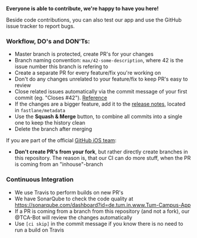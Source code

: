 **Everyone is able to contribute, we're happy to have you here!**

Beside code contributions, you can also test our app and use the GitHub issue tracker to report bugs.

### Workflow, DO's and DON'Ts:
- Master branch is protected, create PR's for your changes
- Branch naming convention: `max/42-some-description`, where 42 is the issue number this branch is refering to
- Create a separate PR for every feature/fix you're working on
- Don't do any changes unrelated to your feature/fix to keep PR's easy to review
- Close related issues automatically via the commit message of your first commit (eg. "Closes #42"). [Reference](https://help.github.com/articles/closing-issues-via-commit-messages/)
- If the changes are a bigger feature, add it to the [release notes](https://github.com/TCA-Team/iOS/blob/master/fastlane/metadata/de-DE/release_notes.txt), located in `fastlane/metadata`
- Use the **Squash & Merge** button, to combine all commits into a single one to keep the history clean
- Delete the branch after merging

If you are part of the official [GitHub iOS team](https://github.com/orgs/TCA-Team/teams/ios):
- **Don't create PR's from your fork**, but rather directly create branches in this repository. The reason is, that our CI can do more stuff, when the PR is coming from an "inhouse"-branch

### Continuous Integration
- We use Travis to perform builds on new PR's
- We have SonarQube to check the code quality at https://sonarqube.com/dashboard?id=de.tum.in.www.Tum-Campus-App
- If a PR is coming from a branch from this repository (and not a fork), our @TCA-Bot will review the changes automatically
- Use `[ci skip]` in the commit message if you know there is no need to run a build on Travis
